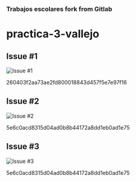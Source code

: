 ### Trabajos escolares fork from Gitlab

# practica-3-vallejo

## Issue #1

![Issue #1](https://i.imgur.com/HezB3mK.png)

260403f2aa73ae2fd800018843d457f5e7e97f16

## Issue #2
![Issue #2](https://i.imgur.com/w3K078q.gif)

5e6c0acd8315d04ad0b8b44172a8dd1eb0ad1e75

## Issue #3
![Issue #3](https://i.imgur.com/tdaR1Bw.gif)

5e6c0acd8315d04ad0b8b44172a8dd1eb0ad1e75


